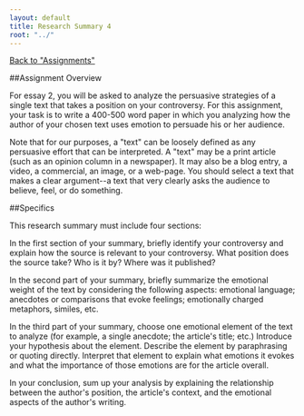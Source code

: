 ```yaml
---
layout: default
title: Research Summary 4
root: "../"
---
```

[Back to "Assignments"](index.html)

##Assignment Overview

For essay 2, you will be asked to analyze the persuasive strategies of a single text that takes a position on your controversy. For this assignment, your task is to write a 400-500 word paper in which you analyzing how the author of your chosen text uses emotion to persuade his or her audience.  

Note that for our purposes, a "text" can be loosely defined as any persuasive effort that can be interpreted.  A "text" may be a print article (such as an opinion column in a newspaper).  It may also be a blog entry, a video, a commercial, an image, or a web-page.  You should select a text that makes a clear argument--a text that very clearly asks the audience to believe, feel, or do something. 

##Specifics

This research summary must include four sections:  

In the first section of your summary, briefly identify your controversy and explain how the source is relevant to your controversy. What position does the source take? Who is it by? Where was it published?  

In the second part of your summary, briefly summarize the emotional weight of the text by considering the following aspects: emotional language; anecdotes or comparisons that evoke feelings; emotionally charged metaphors, similes, etc.

In the third part of your summary, choose one emotional element of the text to analyze (for example, a single anecdote; the article's title; etc.) Introduce your hypothesis about the element. Describe the element by paraphrasing or quoting directly. Interpret that element to explain what emotions it evokes and what the importance of those emotions are for the article overall.

In your conclusion, sum up your analysis by explaining the relationship between the author's position, the article's context, and the emotional aspects of the author's writing.